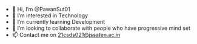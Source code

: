 - 👋 Hi, I’m @PawanSut01
- 👀 I’m interested in Technology
- 🌱 I’m currently learning Development
- 💞️ I’m looking to collaborate with people who have progressive mind set
- 📫 Contact me on 21csds021@jssaten.ac.in

<!---
PawanSut01/PawanSut01 is a ✨ special ✨ repository because its `README.md` (this file) appears on your GitHub profile.
You can click the Preview link to take a look at your changes.
--->
